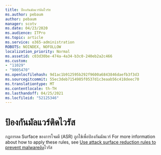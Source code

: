 ```yaml
---
title: ป้องกันมัลแวร์ติดไวรัส
ms.author: pebaum
author: pebaum
manager: scotv
ms.date: 04/23/2020
ms.audience: ITPro
ms.topic: article
ms.service: o365-administration
ROBOTS: NOINDEX, NOFOLLOW
localization_priority: Normal
ms.assetid: c03d30be-474a-4a34-b3c0-240eb2a2c466
ms.custom:
- "11029"
- "9005470"
ms.openlocfilehash: 9d1ac1b912595b292f9600a6843846daefb3f3d3
ms.sourcegitcommit: 55ec3deb7154985f0537d1c3eaab56c418deec70
ms.translationtype: MT
ms.contentlocale: th-TH
ms.lasthandoff: 04/25/2021
ms.locfileid: "52125346"
---
```

# <a name="prevent-malware-infection"></a>ป้องกันมัลแวร์ติดไวรัส

กฎการลด Surface ของการโจมตี (ASR) ถูกใช้เพื่อป้องกันมัลแวร์ For more information about how to apply these rules, see [Use attack surface reduction rules to prevent malwareติด](https://docs.microsoft.com/microsoft-365/security/defender-endpoint/attack-surface-reduction?view=o365-worldwide#attack-surface-reduction-rules)ไวรัส